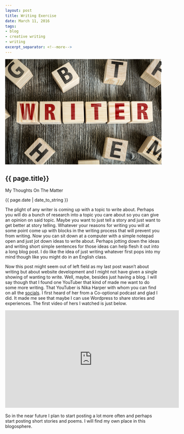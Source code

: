 ```yaml
---
layout: post
title: Writing Exercise
date: March 11, 2016
tags:
- blog
- creative writing
- writing
excerpt_separator: <!--more-->
---
```

<img class="featured-image" src="/images/Dollarphotoclub-Writing.jpg">
<h2 class="post-h2">{{ page.title}}</h2>
<p class="post-sub-desc"><span>My Thoughts On The Matter</span></p>
<p class="post-date"><span>{{ page.date | date_to_string }}</span></p>
<!--more-->
<p class="single-post">
The plight of any writer is coming up with a topic to write about. Perhaps you will do a bunch of research into a topic you care about so you can give an opinion on said topic. Maybe you want to just tell a story and just want to get better at story telling. Whatever your reasons for writing you will at some point come up with blocks in the writing process that will prevent you from writing. Now you can sit down at a computer with a simple notepad open and just jot down ideas to write about. Perhaps jotting down the ideas and writing short simple sentences for those ideas can help flesh it out into a long blog post. I do like the idea of just writing whatever first pops into my mind though like you might do in an English class. 
</p>
<p class="single-post">
Now this post might seem out of left field as my last post wasn’t about writing but about website development and I might not have given a single showing of wanting to write. Well, maybe, besides just having a blog. I will say though that I found one YouTuber that kind of made me want to do some more writing. That YouTuber is Nika Harper with whom you can find on all the <a href="https://twitter.com/NikaHarper?ref_src=twsrc%5Egoogle%7Ctwcamp%5Eserp%7Ctwgr%5Eauthor" target="_blank">socials</a>. I first heard of her from a Co-optional podcast and glad I did. It made me see that maybe I can use Wordpress to share stories and experiences. The first video of hers I watched is just below. 
</p>
<iframe width="560" height="315" src="https://www.youtube.com/embed/Gv84pGz8yI4" frameborder="0" allowfullscreen></iframe>

<p class="single-post">
So in the near future I plan to start posting a lot more often and perhaps start posting short stories and poems. I will find my own place in this blogosphere. 
</p>